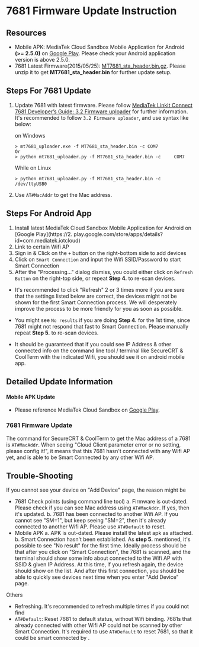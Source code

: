 # 7681 Firmware Update Instruction


## Resources

- Mobile APK: MediaTek Cloud Sandbox Mobile Application for Android **(>= 2.5.0)** on [Google Play](https://play.google.com/store/apps/details?id=com.mediatek.iotcloud). Please check your Android application version is above 2.5.0.
- 7681 Latest Firmware(2015/05/25): [MT7681_sta_header.bin.gz](https://s3-ap-southeast-1.amazonaws.com/mtk.linkit/mcs-resources/firmwares/MT7681_sta_header.bin.gz). Please unzip it to get **MT7681_sta_header.bin** for further update setup.

## Steps For 7681 Update

1. Update 7681 with latest firmware. Please follow [MediaTek LinkIt Connect 7681 Developer’s Guide: 3.2 Firmware uploader](https://play.google.com/store/apps/details?id=com.mediatek.iotcloud) for further information. It's recommended to follow `3.2 Firmware uploader`, and use syntax like below:

	on Windows

	```
	> mt7681_uploader.exe -f MT7681_sta_header.bin -c COM7
	Or
	> python mt7681_uploader.py -f MT7681_sta_header.bin -c 	COM7
	```

	While on Linux

	```
	> python mt7681_uploader.py -f MT7681_sta_header.bin -c /dev/ttyUSB0
	```


2. Use `AT#MacAddr` to get the Mac address.


## Steps For Android App

1. Install latest MediaTek Cloud Sandbox Mobile Application for Android on [Google Play](https://2. play.google.com/store/apps/details?id=com.mediatek.iotcloud)
2. Link to certain Wifi AP
3. Sign in & Click on the `+` button on the right-bottom side to add devices
4. Click on `Smart Connection` and input the Wifi SSID/Password to start Smart Connection
5. After the "Processing..." dialog dismiss, you could either click on `Refresh Button` on the right-top side, or repeat **Step 4.** to re-scan devices.

- It's recommended to click "Refresh" 2 or 3 times more if you are sure that the settings listed below are correct, the devices might not be shown for the first Smart Connection process. We will desperately improve the process to be more friendly for you as soon as possible.

- You might see `No results` if you are doing **Step 4.** for the 1st time, since 7681 might not respond that fast to Smart Connection. Please manually repeat **Step 5.** to re-scan devices.

- It should be guaranteed that if you could see IP Address & other connected info on the command line tool / terminal like SecureCRT & CoolTerm with the indicated Wifi, you should see it on android mobile app.



## Detailed Update Information

#### Mobile APK Update

- Please reference MediaTek Cloud Sandbox on [Google Play](https://play.google.com/store/apps/details?id=com.mediatek.iotcloud).

### 7681 Firmware Update

The command for SecureCRT & CoolTerm to get the Mac address of a 7681 is `AT#MacAddr`. When seeing "Cloud Client parameter error or no setting, please config it!", it means that this 7681 hasn't connected with any Wifi AP yet, and is able to be Smart Connected by any other Wifi AP.


## Trouble-Shooting

If you cannot see your device on "Add Device" page, the reason might be

- 7681 Check points (using command line tool)
	a. Firmware is out-dated. Please check if you can see Mac address using `AT#MacAddr`. If yes, then it's updated.
	b. 7681 has been connected to another Wifi AP. If you cannot see  "SM=1", but keep seeing "SM=2", then it's already connected to another Wifi AP. Please use `AT#Default` to reset.
- Mobile APK
	a. APK is out-dated. Please install the latest apk as attached.
	b. Smart Connection hasn't been established. As **step 5.** mentioned, it's possible to see "No result" for the first time. Ideally process should be that after you click on "Smart Connection", the 7681 is scanned, and the terminal should show some info about connected to the Wifi AP with SSID & given IP Address. At this time, if you refresh again, the device should show on the list. And after this first connection, you should be able to quickly see devices next time when you enter "Add Device" page.


Others

- Refreshing. It's recommended to refresh multiple times if you could not find
- `AT#Default`: Reset 7681 to default status, without Wifi binding. 7681s that already connected with other Wifi AP could not be scanned by other Smart Connection. It's required to use `AT#Default` to reset 7681, so that it could be smart connected by .
